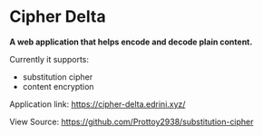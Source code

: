 # Cipher Delta

**A web application that helps encode and decode plain content.**

Currently it supports:

- substitution cipher
- content encryption

Application link: https://cipher-delta.edrini.xyz/

View Source: https://github.com/Prottoy2938/substitution-cipher
